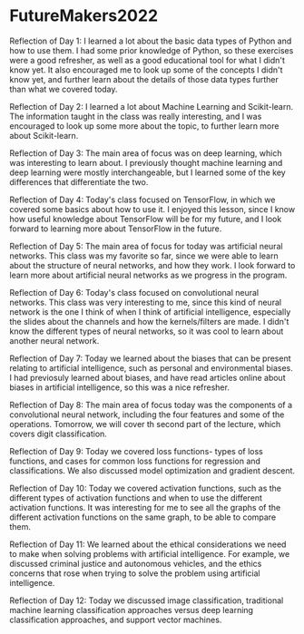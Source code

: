 # FutureMakers2022

Reflection of Day 1:
I learned a lot about the basic data types of Python and how to use them. I had some prior knowledge of Python, so these exercises were a good refresher, as well as a good educational tool for what I didn't know yet. It also encouraged me to look up some of the concepts I didn't know yet, and further learn about the details of those data types further than what we covered today.

Reflection of Day 2:
I learned a lot about Machine Learning and Scikit-learn. The information taught in the class was really interesting, and I was encouraged to look up some more about the topic, to further learn more about Scikit-learn.

Reflection of Day 3:
The main area of focus was on deep learning, which was interesting to learn about. I previously thought machine learning and deep learning were mostly interchangeable, but I learned some of the key differences that differentiate the two.

Reflection of Day 4:
Today's class focused on TensorFlow, in which we covered some basics about how to use it. I enjoyed this lesson, since I know how useful knowledge about TensorFlow will be for my future, and I look forward to learning more about TensorFlow in the future.

Reflection of Day 5:
The main area of focus for today was artificial neural networks. This class was my favorite so far, since we were able to learn about the structure of neural networks, and how they work. I look forward to learn more about artificial neural networks as we progress in the program.

Reflection of Day 6:
Today's class focused on convolutional neural networks. This class was very interesting to me, since this kind of neural network is the one I think of when I think of artificial intelligence, especially the slides about the channels and how the kernels/filters are made. I didn't know the different types of neural networks, so it was cool to learn about another neural network.

Reflection of Day 7:
Today we learned about the biases that can be present relating to artificial intelligence, such as personal and environmental biases. I had previosuly learned about biases, and have read articles online about biases in artificial intelligence, so this was a nice refresher.

Reflection of Day 8:
The main area of focus today was the components of a convolutional neural network, including the four features and some of the operations. Tomorrow, we will cover th second part of the lecture, which covers digit classification.

Reflection of Day 9:
Today we covered loss functions- types of loss functions, and cases for common loss functions for regression and classifications. We also discussed model optimization and gradient descent.

Reflection of Day 10:
Today we covered activation functions, such as the different types of activation functions and when to use the different activation functions. It was interesting for me to see all the graphs of the different activation functions on the same graph, to be able to compare them.

Reflection of Day 11:
We learned about the ethical considerations we need to make when solving problems with artificial intelligence. For example, we discussed criminal justice and autonomous vehicles, and the ethics concerns that rose when trying to solve the problem using artificial intelligence.

Reflection of Day 12:
Today we discussed image classification, traditional machine learning classification approaches versus deep learning classification approaches, and support vector machines.

